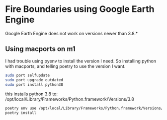 # Fire Boundaries using Google Earth Engine

Google Earth Engine does not work on versions newer than 3.8.*

## Using macports on m1

I had trouble using pyenv to install the version I need. So installing python with macports, and telling poetry to use the version I want.


```bash
sudo port selfupdate
sudo port upgrade outdated
sudo port install python38
```

this installs python 3.8 to: /opt/local/Library/Frameworks/Python.framework/Versions/3.8

```bash
poetry env use /opt/local/Library/Frameworks/Python.framework/Versions/3.8/bin
poetry install
```
